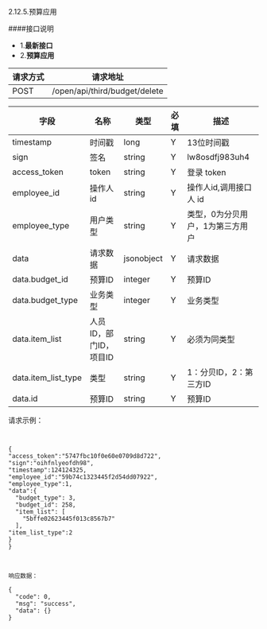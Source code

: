 2.12.5.预算应用

####接口说明
- 1.**最新接口**
- 2.**预算应用**


请求方式|请求地址
----|---
POST|/open/api/third/budget/delete

字段|名称|类型|必填|描述
-----|-----|----|----|----
timestamp|时间戳 |long |Y|13位时间戳
sign|签名 |string |Y|lw8osdfj983uh4
access_token|token | string |Y|登录 token
employee_id| 操作人id|string |Y|操作人id,调用接口人 id
employee_type| 用户类型|string|Y|类型，0为分贝用户，1为第三方用户
data |请求数据| jsonobject |Y|请求数据
data.budget_id|预算ID|integer |Y|预算ID
data.budget_type|业务类型|integer |Y|业务类型
data.item_list|人员ID，部门ID，项目ID|string |Y|必须为同类型
data.item_list_type|类型|string |Y|  1：分贝ID，2：第三方ID
data.id|预算ID|string |Y|预算ID

请求示例：

```


{
"access_token":"5747fbc10f0e60e0709d8d722",
"sign":"oihfnlyeofdh98",
"timestamp":124124325,
"employee_id":"59b74c1323445f2d54dd07922",
"employee_type":1,
"data":{
  "budget_type": 3,
  "budget_id": 258,
  "item_list": [
    "5bffe02623445f013c8567b7"
  ],
"item_list_type":2
}
}



响应数据：

{
  "code": 0,
  "msg": "success",
  "data": {}
}

```


